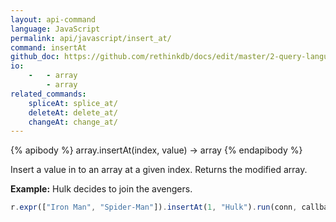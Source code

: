 ```yaml
---
layout: api-command 
language: JavaScript
permalink: api/javascript/insert_at/
command: insertAt 
github_doc: https://github.com/rethinkdb/docs/edit/master/2-query-language/api/javascript/document-manipulation/insertAt.md
io:
    -   - array
        - array
related_commands:
    spliceAt: splice_at/
    deleteAt: delete_at/
    changeAt: change_at/
---
```


{% apibody %}
array.insertAt(index, value) &rarr; array
{% endapibody %}

Insert a value in to an array at a given index. Returns the modified array.

__Example:__ Hulk decides to join the avengers.

```js
r.expr(["Iron Man", "Spider-Man"]).insertAt(1, "Hulk").run(conn, callback)
```


